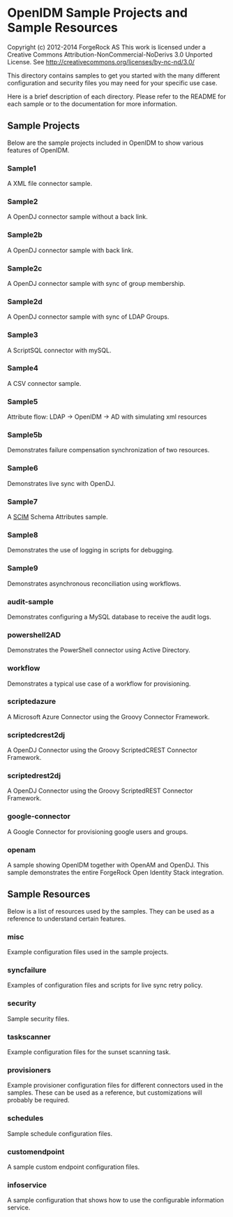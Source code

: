 OpenIDM Sample Projects and Sample Resources
====================================
Copyright (c) 2012-2014 ForgeRock AS
This work is licensed under a Creative Commons Attribution-NonCommercial-NoDerivs 3.0 Unported License.
See http://creativecommons.org/licenses/by-nc-nd/3.0/

This directory contains samples to get you started with the many different configuration and security files you may
need for your specific use case.

Here is a brief description of each directory.  Please refer to the README for each sample or to the documentation for
more information.


Sample Projects
---------------
Below are the sample projects included in OpenIDM to show various features of OpenIDM.

### Sample1
A XML file connector sample.

### Sample2
A OpenDJ connector sample without a back link.

### Sample2b
A OpenDJ connector sample with back link.

### Sample2c
A OpenDJ connector sample with sync of group membership.

### Sample2d
A OpenDJ connector sample with sync of LDAP Groups.

### Sample3
A ScriptSQL connector with mySQL.

### Sample4
A CSV connector sample.

### Sample5
Attribute flow: LDAP -> OpenIDM -> AD with simulating xml resources

### Sample5b
Demonstrates failure compensation synchronization of two resources.

### Sample6
Demonstrates live sync with OpenDJ.

### Sample7
A [SCIM](http://www.simplecloud.info) Schema Attributes sample.

### Sample8
Demonstrates the use of logging in scripts for debugging.

### Sample9
Demonstrates asynchronous reconciliation using workflows.

### audit-sample
Demonstrates configuring a MySQL database to receive the audit logs.

### powershell2AD
Demonstrates the PowerShell connector using Active Directory.

### workflow
Demonstrates a typical use case of a workflow for provisioning.

### scriptedazure
A Microsoft Azure Connector using the Groovy Connector Framework.

### scriptedcrest2dj
A OpenDJ Connector using the Groovy ScriptedCREST Connector Framework.

### scriptedrest2dj
A OpenDJ Connector using the Groovy ScriptedREST Connector Framework.

### google-connector
A Google Connector for provisioning google users and groups.

### openam
A sample showing OpenIDM together with OpenAM and OpenDJ. This sample demonstrates the entire ForgeRock Open Identity
Stack integration.

Sample Resources
----------------
Below is a list of resources used by the samples. They can be used as a reference to understand certain features.

### misc
Example configuration files used in the sample projects.

### syncfailure
Examples of configuration files and scripts for live sync retry policy.

### security
Sample security files.

### taskscanner
Example configuration files for the sunset scanning task.

### provisioners
Example provisioner configuration files for different connectors used in the samples. These can be used as a reference,
but customizations will probably be required.

### schedules
Sample schedule configuration files.

### customendpoint
A sample custom endpoint configuration files.

### infoservice
A sample configuration that shows how to use the configurable information service.



